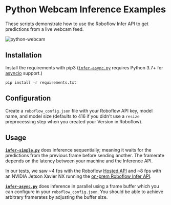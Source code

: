 # Python Webcam Inference Examples
These scripts demonstrate how to use the Roboflow Infer API to get predictions
from a live webcam feed.

![python-webcam](https://user-images.githubusercontent.com/870796/112769782-7d29ad00-8fe8-11eb-8233-2e1b81781dd6.gif)

## Installation
Install the requirements with pip3 ([`infer-async.py`](infer-async.py) requires
Python 3.7+ for [asyncio](https://docs.python.org/3/library/asyncio.html) support.)
```
pip install -r requirements.txt
```

## Configuration
Create a `roboflow_config.json` file with your Roboflow API key, model name, and
model size (defaults to 416 if you didn't use a `resize` preprocessing step
when you created your Version in Roboflow).

## Usage

**[`infer-simple.py`](infer-simple.py)** does inference sequentially; meaning it
waits for the predictions from the previous frame before sending another.
The framerate depends on the latency between your machine and the Inference API.

In our tests, we saw ~4 fps with the Roboflow
[Hosted API](https://docs.roboflow.com/inference/hosted-api)
and ~8 fps with an NVIDIA Jetson Xavier NX running the
[on-prem Roboflow Infer API](https://docs.roboflow.com/inference/nvidia-jetson).

**[`infer-async.py`](infer-async.py)** does inference in parallel using a frame
buffer which you can configure in your `roboflow_config.json`. You should be able
to achieve arbitrary framerates by adjusting the buffer size.
